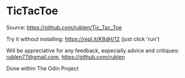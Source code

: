 # TicTacToe

Source:  https://github.com/rublen/Tic_Tac_Toe

Try it without installing:  https://repl.it/K8dH/12 (just click 'run')

Will be appreciative for any feedback, especially advice and critiques: rublen77@gmail.com, https://github.com/rublen

Done within The Odin Project
